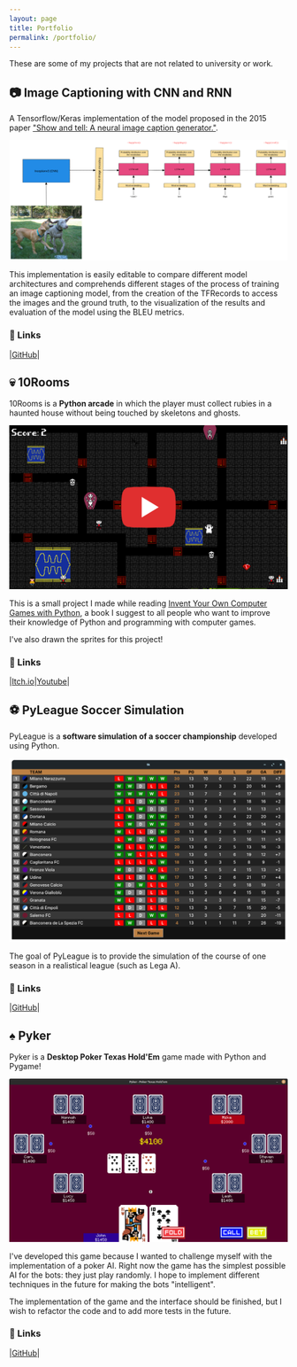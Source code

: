 ```yaml
---
layout: page
title: Portfolio
permalink: /portfolio/
---
```


These are some of my projects that are not related to university or work.

## :camera: Image Captioning with CNN and RNN
A Tensorflow/Keras implementation of the model proposed in the 2015 paper ["Show and tell: A neural image caption generator."](https://arxiv.org/abs/1411.4555).

![image-captioning-cnn-rnn training diagram](/assets/images/training_model.png)

This implementation is easily editable to compare different model architectures and comprehends different stages of the process of training an image captioning model, from the creation of the TFRecords to access the images and the ground truth, to the visualization of the results and evaluation of the model using the BLEU metrics.

### :link: Links

|[GitHub](https://github.com/nicolafan/image-captioning-cnn-rnn)|

## :skull: 10Rooms

10Rooms is a **Python arcade** in which the player must collect rubies in a haunted house without being touched by skeletons and ghosts.

[![Game Preview of 10Rooms](/assets/images/10rooms.png)](https://www.youtube.com/watch?v=FCYq24Nk26o)

This is a small project I made while reading [Invent Your Own Computer Games with Python](https://www.amazon.com/Invent-Your-Computer-Games-Python/dp/1593277954), a book I suggest to all people who want to improve their knowledge of Python and programming with computer games.

I've also drawn the sprites for this project!

### :link: Links

|[Itch.io](https://nicolafan.itch.io/10rooms)|[Youtube](https://www.youtube.com/watch?v=FCYq24Nk26o)|

## :soccer: PyLeague Soccer Simulation

PyLeague is a **software simulation of a soccer championship** developed using Python.

![Standings screen of Pyleague](/assets/images/pyleague.png)

The goal of PyLeague is to provide the simulation of the course of one season in a realistical league (such as Lega A).

### :link: Links

|[GitHub](https://github.com/nicolafan/pyleague-soccer-simulation)|

## :spades: Pyker

Pyker is a **Desktop Poker Texas Hold'Em** game made with Python and Pygame!

![Pyker game screen](/assets/images/pyker.png)

I've developed this game because I wanted to challenge myself with the implementation of a poker AI. Right now the game has the simplest possible AI for the bots: they just play randomly. I hope to implement different techniques in the future for making the bots "intelligent".

The implementation of the game and the interface should be finished, but I wish to refactor the code and to add more tests in the future.

### :link: Links

|[GitHub](https://github.com/nicolafan/pyker)|

